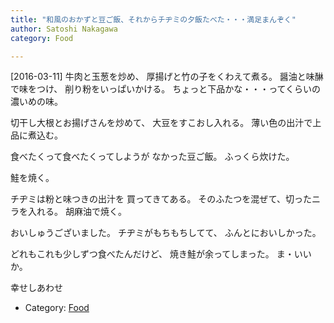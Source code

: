 ```yaml
---
title: "和風のおかずと豆ご飯、それからチヂミの夕飯たべた・・・満足まんぞく"
author: Satoshi Nakagawa
category: Food

---
```


[2016-03-11]  牛肉と玉葱を炒め、
厚揚げと竹の子をくわえて煮る。
醤油と味醂で味をつけ、
削り粉をいっぱいかける。
ちょっと下品かな・・・ってくらいの
濃いめの味。

 切干し大根とお揚げさんを炒めて、
大豆をすこおし入れる。
薄い色の出汁で上品に煮込む。

 食べたくって食べたくってしようが
なかった豆ご飯。
ふっくら炊けた。

 鮭を焼く。

 チヂミは粉と味つきの出汁を
買ってきてある。
そのふたつを混ぜて、切ったニラを入れる。
胡麻油で焼く。

 おいしゅうございました。
チヂミがもちもちしてて、
ふんとにおいしかった。

 どれもこれも少しずつ食べたんだけど、
焼き鮭が余ってしまった。
ま・いいか。

 幸せしあわせ

- Category: [Food](categories.html#Food)

